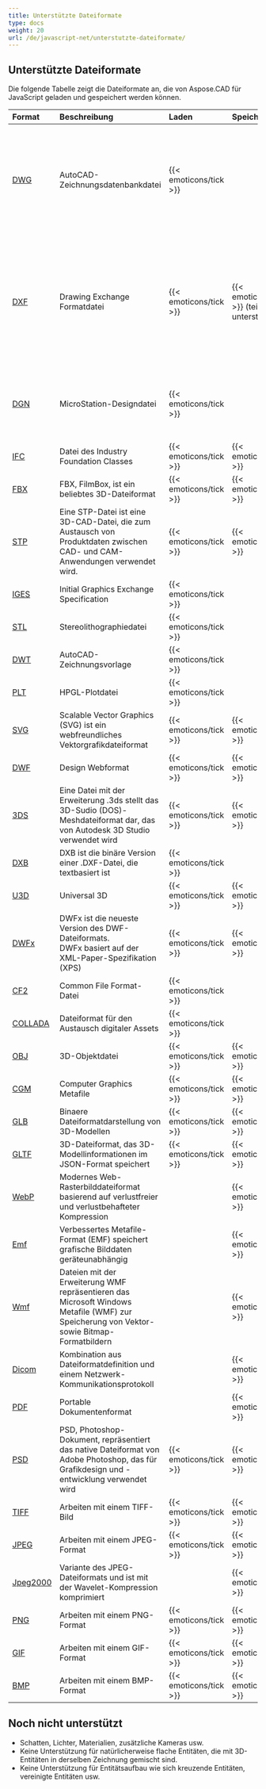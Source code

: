 ```yaml
---
title: Unterstützte Dateiformate
type: docs
weight: 20
url: /de/javascript-net/unterstutzte-dateiformate/
---
```


## **Unterstützte Dateiformate**

Die folgende Tabelle zeigt die Dateiformate an, die von Aspose.CAD für JavaScript geladen und gespeichert werden können.

| **Format** | **Beschreibung** | **Laden** | **Speichern** | **Anmerkungen** |
| :- | :- | :- | :- | :- |
| [DWG](https://docs.fileformat.com/cad/dwg/) | AutoCAD-Zeichnungsdatenbankdatei | {{< emoticons/tick >}} |  | - 3D-Solidkörper (Kegel, Kugel, Torus, Zylinder, Quader, Keil)<br />- Verdrahtete Modelle.<br />- Grundlegende Ansichtswürfel-Positionen.<br />- 3D-Flächen. |
| [DXF](https://docs.fileformat.com/cad/dxf/) | Drawing Exchange Formatdatei | {{< emoticons/tick >}} | {{< emoticons/tick >}} (teilweise unterstützt) | - 3D-Solidkörper (Kegel, Kugel, Torus, Zylinder, Quader, Keil)<br />- Verdrahtete Modelle.<br />- Grundlegende Ansichtswürfel-Positionen.<br />- 3D-Flächen.<br />- Oberflächen, Netzstrukturen |
| [DGN](https://docs.fileformat.com/cad/dgn/) | MicroStation-Designdatei | {{< emoticons/tick >}} |  | - 3D-Solidkörper (Kegel, Kugel, Torus, Zylinder, Quader, Keil)<br />- Oberflächen, Netzstrukturen |
| [IFC](https://docs.fileformat.com/cad/ifc/) | Datei des Industry Foundation Classes | {{< emoticons/tick >}} | {{< emoticons/tick >}} |  |
| [FBX](https://docs.fileformat.com/3d/fbx/) | FBX, FilmBox, ist ein beliebtes 3D-Dateiformat | {{< emoticons/tick >}} | {{< emoticons/tick >}} |  |
| [STP](https://docs.fileformat.com/3d/stp/) | Eine STP-Datei ist eine 3D-CAD-Datei, die zum Austausch von Produktdaten zwischen CAD- und CAM-Anwendungen verwendet wird. | {{< emoticons/tick >}} | {{< emoticons/tick >}} |  |
| [IGES](https://docs.fileformat.com/cad/iges/) | Initial Graphics Exchange Specification | {{< emoticons/tick >}} |  |  |
| [STL](https://docs.fileformat.com/cad/stl/) | Stereolithographiedatei | {{< emoticons/tick >}} |  |  |
| [DWT](https://docs.fileformat.com/cad/dwt/) | AutoCAD-Zeichnungsvorlage | {{< emoticons/tick >}} |  |  |
| [PLT](https://docs.fileformat.com/cad/plt/) | HPGL-Plotdatei | {{< emoticons/tick >}} |  |  |
| [SVG](https://docs.fileformat.com/page-description-language/svg/) | Scalable Vector Graphics (SVG) ist ein webfreundliches Vektorgrafikdateiformat | {{< emoticons/tick >}} | {{< emoticons/tick >}} |  |
| [DWF](https://docs.fileformat.com/cad/dwf/) | Design Webformat | {{< emoticons/tick >}} | {{< emoticons/tick >}} |  |
| [3DS](https://docs.fileformat.com/3d/3ds/) | Eine Datei mit der Erweiterung .3ds stellt das 3D-Sudio (DOS)-Meshdateiformat dar, das von Autodesk 3D Studio verwendet wird | {{< emoticons/tick >}} | {{< emoticons/tick >}} |  |
| [DXB](https://docs.fileformat.com/cad/dxb/) | DXB ist die binäre Version einer .DXF-Datei, die textbasiert ist | {{< emoticons/tick >}} |  |  |
| [U3D](https://docs.fileformat.com/3d/u3d/) | Universal 3D | {{< emoticons/tick >}} | {{< emoticons/tick >}} |  |
| [DWFx](https://docs.fileformat.com/cad/dwfx/) | DWFx ist die neueste Version des DWF-Dateiformats. <br />DWFx basiert auf der XML-Paper-Spezifikation (XPS) | {{< emoticons/tick >}} | {{< emoticons/tick >}} |  |
| [CF2](https://docs.fileformat.com/cad/cf2/) | Common File Format-Datei | {{< emoticons/tick >}} |  |  |
| [COLLADA](https://docs.fileformat.com/3d/dae/) | Dateiformat für den Austausch digitaler Assets | {{< emoticons/tick >}} |  |  |
| [OBJ](https://docs.fileformat.com/3d/obj/) | 3D-Objektdatei | {{< emoticons/tick >}} | {{< emoticons/tick >}} |  |
| [CGM](https://docs.fileformat.com/page-description-language/cgm/) | Computer Graphics Metafile | {{< emoticons/tick >}} | {{< emoticons/tick >}} |  |
| [GLB](https://docs.fileformat.com/3d/glb/) | Binaere Dateiformatdarstellung von 3D-Modellen | {{< emoticons/tick >}} | {{< emoticons/tick >}} |  |
| [GLTF](https://docs.fileformat.com/3d/gltf/) | 3D-Dateiformat, das 3D-Modellinformationen im JSON-Format speichert | {{< emoticons/tick >}} | {{< emoticons/tick >}} |  |
| [WebP](https://docs.fileformat.com/image/webp/) | Modernes Web-Rasterbilddateiformat basierend auf verlustfreier und verlustbehafteter Kompression | | {{< emoticons/tick >}} |  |
| [Emf](https://docs.fileformat.com/image/emf/) | Verbessertes Metafile-Format (EMF) speichert grafische Bilddaten geräteunabhängig | | {{< emoticons/tick >}} |  |
| [Wmf](https://docs.fileformat.com/image/wmf/) | Dateien mit der Erweiterung WMF repräsentieren das Microsoft Windows Metafile (WMF) zur Speicherung von Vektor- sowie Bitmap-Formatbildern | | {{< emoticons/tick >}} |  |
| [Dicom](https://docs.fileformat.com/image/dicom/) | Kombination aus Dateiformatdefinition und einem Netzwerk-Kommunikationsprotokoll | | {{< emoticons/tick >}} |  |
| [PDF](https://docs.fileformat.com/pdf/) | Portable Dokumentenformat |  | {{< emoticons/tick >}} |  |
| [PSD](https://docs.fileformat.com/image/psd/) | PSD, Photoshop-Dokument, repräsentiert das native Dateiformat von Adobe Photoshop, das für Grafikdesign und -entwicklung verwendet wird | {{< emoticons/tick >}} | {{< emoticons/tick >}} |  |
| [TIFF](https://docs.fileformat.com/image/tiff/) | Arbeiten mit einem TIFF-Bild | {{< emoticons/tick >}} | {{< emoticons/tick >}} |  |
| [JPEG](https://docs.fileformat.com/image/jpeg/) | Arbeiten mit einem JPEG-Format | {{< emoticons/tick >}} | {{< emoticons/tick >}} |  |
| [Jpeg2000](https://docs.fileformat.com/image/j2c/) | Variante des JPEG-Dateiformats und ist mit der Wavelet-Kompression komprimiert | | {{< emoticons/tick >}} |  |
| [PNG](https://docs.fileformat.com/image/png/) | Arbeiten mit einem PNG-Format | {{< emoticons/tick >}} | {{< emoticons/tick >}} |  |
| [GIF](https://docs.fileformat.com/image/gif/) | Arbeiten mit einem GIF-Format | {{< emoticons/tick >}} | {{< emoticons/tick >}} |  |
| [BMP](https://docs.fileformat.com/image/bmp/) | Arbeiten mit einem BMP-Format | {{< emoticons/tick >}} | {{< emoticons/tick >}} |  |

## **Noch nicht unterstützt**

- Schatten, Lichter, Materialien, zusätzliche Kameras usw.
- Keine Unterstützung für natürlicherweise flache Entitäten, die mit 3D-Entitäten in derselben Zeichnung gemischt sind.
- Keine Unterstützung für Entitätsaufbau wie sich kreuzende Entitäten, vereinigte Entitäten usw.
